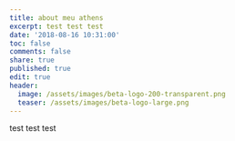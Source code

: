 ```yaml
---
title: about meu athens
excerpt: test test test
date: '2018-08-16 10:31:00'
toc: false
comments: false
share: true
published: true
edit: true
header:
  image: /assets/images/beta-logo-200-transparent.png
  teaser: /assets/images/beta-logo-large.png
---
```

test test test
